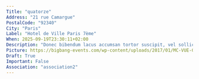 ```yaml
---
Title: "quatorze"
Address: "21 rue Camargue"
PostalCode: "92340"
City: "Paris"
Label: "Hotel de Ville Paris 7ème"
When: 2025-09-19T23:30:11+02:00
Description: "Donec bibendum lacus accumsan tortor suscipit, vel sollicitudin velit eleifend. Etiam convallis tempus tempor."
Picture: https://bigbang-events.com/wp-content/uploads/2017/01/MC-VUE-GENERALE-Mediano-1024x576.jpg
Draft: True
Important: False
Association: "association2"
---
```

